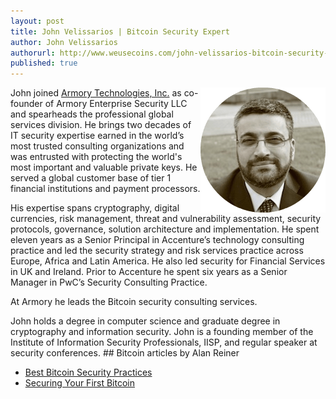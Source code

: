 ```yaml
---
layout: post
title: John Velissarios | Bitcoin Security Expert
author: John Velissarios
authorurl: http://www.weusecoins.com/john-velissarios-bitcoin-security-expert
published: true
---
```



<img src="/images/john-velissarios.png" alt="John Velissarios" align="right">John joined <a href="/armory-technoligies/">Armory Technologies, Inc.</a> as co-founder of Armory Enterprise Security LLC and spearheads the professional global services division. He brings two decades of IT security expertise earned in the world’s most trusted consulting organizations and was entrusted with protecting the world's most important and valuable private keys. He served a global customer base of tier 1 financial institutions and payment processors.<p>
<p>
His expertise spans cryptography, digital currencies, risk management, threat and vulnerability assessment, security protocols, governance, solution architecture and implementation. He spent eleven years as a Senior Principal in Accenture’s technology consulting practice and led the security strategy and risk services practice across Europe, Africa and Latin America. He also led security for Financial Services in UK and Ireland. Prior to Accenture he spent six years as a Senior Manager in PwC’s Security Consulting Practice.
<p>
At Armory he leads the Bitcoin security consulting services.
<p>
John holds a degree in computer science and graduate degree in cryptography and information security. John is a founding member of the Institute of Information Security Professionals, IISP, and regular speaker at security conferences.
## Bitcoin articles by Alan Reiner
<ul>
<li><a href="">Best Bitcoin Security Practices</a></li>
<li><a href="">Securing Your First Bitcoin</a></li>
</ul>